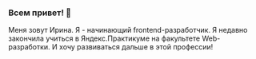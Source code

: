 ### Всем привет! 👋
Меня зовут Ирина. Я - начинающий frontend-разработчик. Я недавно закончила учиться в Яндекс.Практикуме на факультете Web-разработки. И хочу развиваться дальше в этой профессии!

